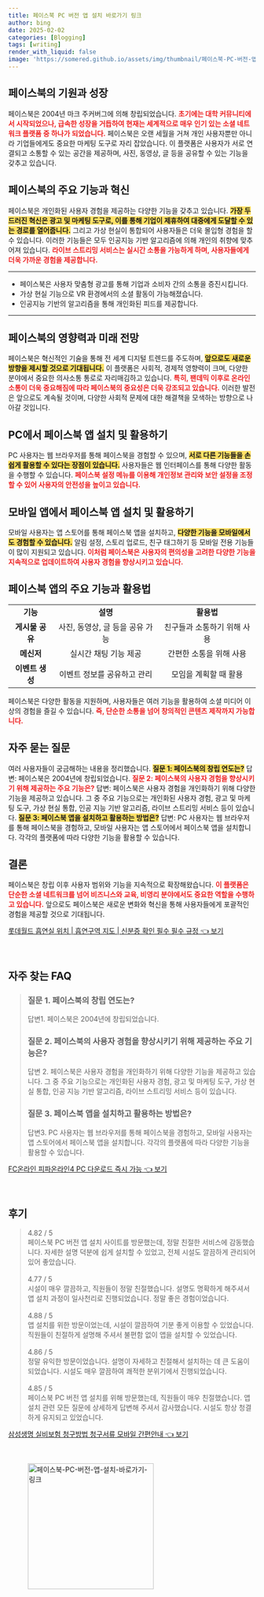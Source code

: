 ```yaml
---
title: 페이스북 PC 버전 앱 설치 바로가기 링크
author: bing
date: 2025-02-02
categories: [Blogging]
tags: [writing]
render_with_liquid: false
image: 'https://somered.github.io/assets/img/thumbnail/페이스북-PC-버전-앱-설치-바로가기-링크.webp'
---
```



<h2 id='페이스북의 기원과 성장'>페이스북의 기원과 성장</h2>

<p>페이스북은 2004년 마크 주커버그에 의해 창립되었습니다. <b><span style="color: #ee2323;">초기에는 대학 커뮤니티에서 시작되었으나, 급속한 성장을 거듭하여 현재는 세계적으로 매우 인기 있는 소셜 네트워크 플랫폼 중 하나가 되었습니다.</span></b> 페이스북은 오랜 세월을 거쳐 개인 사용자뿐만 아니라 기업들에게도 중요한 마케팅 도구로 자리 잡았습니다. 이 플랫폼은 사용자가 서로 연결되고 소통할 수 있는 공간을 제공하며, 사진, 동영상, 글 등을 공유할 수 있는 기능을 갖추고 있습니다.</p>

<h2 id='페이스북의 주요 기능과 혁신'>페이스북의 주요 기능과 혁신</h2>

<p>페이스북은 개인화된 사용자 경험을 제공하는 다양한 기능을 갖추고 있습니다. <b><span style="background-color: #ffe066;">가장 두드러진 혁신은 광고 및 마케팅 도구로, 이를 통해 기업이 제휴하여 대중에게 도달할 수 있는 경로를 열어줍니다.</span></b> 그리고 가상 현실이 통합되어 사용자들은 더욱 몰입형 경험을 할 수 있습니다. 이러한 기능들은 모두 인공지능 기반 알고리즘에 의해 개인의 취향에 맞추어져 있습니다. <b><span style="color: #ee2323;">라이브 스트리밍 서비스는 실시간 소통을 가능하게 하며, 사용자들에게 더욱 가까운 경험을 제공합니다.</span></b></p>

<hr />

<ul>
    <li>페이스북은 사용자 맞춤형 광고를 통해 기업과 소비자 간의 소통을 증진시킵니다.</li>
    <li>가상 현실 기능으로 VR 환경에서의 소셜 활동이 가능해졌습니다.</li>
    <li>인공지능 기반의 알고리즘을 통해 개인화된 피드를 제공합니다.</li>
</ul>

<hr />

<h2 id='페이스북의 영향력과 미래 전망'>페이스북의 영향력과 미래 전망</h2>

<p>페이스북은 혁신적인 기술을 통해 전 세계 디지털 트렌드를 주도하며, <b><span style="background-color: #ffe066;">앞으로도 새로운 방향을 제시할 것으로 기대됩니다.</span></b> 이 플랫폼은 사회적, 경제적 영향력이 크며, 다양한 분야에서 중요한 의사소통 통로로 자리매김하고 있습니다. <b><span style="color: #ee2323;">특히, 팬데믹 이후로 온라인 소통이 더욱 중요해짐에 따라 페이스북의 중요성은 더욱 강조되고 있습니다.</span></b> 이러한 발전은 앞으로도 계속될 것이며, 다양한 사회적 문제에 대한 해결책을 모색하는 방향으로 나아갈 것입니다.</p>

<h2 id='PC에서 페이스북 앱 설치 및 활용하기'>PC에서 페이스북 앱 설치 및 활용하기</h2>

<p>PC 사용자는 웹 브라우저를 통해 페이스북을 경험할 수 있으며, <b><span style="background-color: #ffe066;">서로 다른 기능들을 손쉽게 활용할 수 있다는 장점이 있습니다.</span></b> 사용자들은 웹 인터페이스를 통해 다양한 활동을 수행할 수 있습니다. <b><span style="color: #ee2323;">페이스북 설정 메뉴를 이용해 개인정보 관리와 보안 설정을 조정할 수 있어 사용자의 안전성을 높이고 있습니다.</span></b></p>

<h2 id='모바일 앱에서 페이스북 앱 설치 및 활용하기'>모바일 앱에서 페이스북 앱 설치 및 활용하기</h2>

<p>모바일 사용자는 앱 스토어를 통해 페이스북 앱을 설치하고, <b><span style="background-color: #ffe066;">다양한 기능을 모바일에서도 경험할 수 있습니다.</span></b> 알림 설정, 스토리 업로드, 친구 태그하기 등 모바일 전용 기능들이 많이 지원되고 있습니다. <b><span style="color: #ee2323;">이처럼 페이스북은 사용자의 편의성을 고려한 다양한 기능을 지속적으로 업데이트하여 사용자 경험을 향상시키고 있습니다.</span></b></p>

<h2 id='페이스북 앱의 주요 기능과 활용법'>페이스북 앱의 주요 기능과 활용법</h2>

<table>
    <tr>
        <td style="text-align: center; height: 17px;"><b>기능</b></td>
        <td style="text-align: center; height: 17px;"><b>설명</b></td>
        <td style="text-align: center; height: 17px;"><b>활용법</b></td>
    </tr>
    <tr>
        <td style="text-align: center; height: 17px;"><b>게시물 공유</b></td>
        <td style="text-align: center; height: 17px;">사진, 동영상, 글 등을 공유 가능</td>
        <td style="text-align: center; height: 17px;">친구들과 소통하기 위해 사용</td>
    </tr>
    <tr>
        <td style="text-align: center; height: 17px;"><b>메신저</b></td>
        <td style="text-align: center; height: 17px;">실시간 채팅 기능 제공</td>
        <td style="text-align: center; height: 17px;">간편한 소통을 위해 사용</td>
    </tr>
    <tr>
        <td style="text-align: center; height: 17px;"><b>이벤트 생성</b></td>
        <td style="text-align: center; height: 17px;">이벤트 정보를 공유하고 관리</td>
        <td style="text-align: center; height: 17px;">모임을 계획할 때 활용</td>
    </tr>
</table>

<p>페이스북은 다양한 활동을 지원하며, 사용자들은 여러 기능을 활용하여 소셜 미디어 이상의 경험을 즐길 수 있습니다. <b><span style="color: #ee2323;">즉, 단순한 소통을 넘어 창의적인 콘텐츠 제작까지 가능합니다.</span></b></p>

<h2 id='자주 묻는 질문'>자주 묻는 질문</h2>

<p>여러 사용자들이 궁금해하는 내용을 정리했습니다. <b><span style="background-color: #ffe066;">질문 1: 페이스북의 창립 연도는?</span></b> 답변: 페이스북은 2004년에 창립되었습니다. <b><span style="color: #ee2323;">질문 2: 페이스북의 사용자 경험을 향상시키기 위해 제공하는 주요 기능은?</span></b> 답변: 페이스북은 사용자 경험을 개인화하기 위해 다양한 기능을 제공하고 있습니다. 그 중 주요 기능으로는 개인화된 사용자 경험, 광고 및 마케팅 도구, 가상 현실 통합, 인공 지능 기반 알고리즘, 라이브 스트리밍 서비스 등이 있습니다. <b><span style="background-color: #ffe066;">질문 3: 페이스북 앱을 설치하고 활용하는 방법은?</span></b> 답변: PC 사용자는 웹 브라우저를 통해 페이스북을 경험하고, 모바일 사용자는 앱 스토어에서 페이스북 앱을 설치합니다. 각각의 플랫폼에 따라 다양한 기능을 활용할 수 있습니다.</p>

<h2 id='결론'>결론</h2>

<p>페이스북은 창립 이후 사용자 범위와 기능을 지속적으로 확장해왔습니다. <b><span style="color: #ee2323;">이 플랫폼은 단순한 소셜 네트워크를 넘어 비즈니스와 교육, 비영리 분야에서도 중요한 역할을 수행하고 있습니다.</span></b> 앞으로도 페이스북은 새로운 변화와 혁신을 통해 사용자들에게 포괄적인 경험을 제공할 것으로 기대됩니다.</p>


<p><a class="click-button" title="롯데월드 흡연실 위치 | 흡연구역 지도 | 신분증 확인 필수 필수 규정" href="https://somered.github.io/posts/%EB%A1%AF%EB%8D%B0%EC%9B%94%EB%93%9C-%ED%9D%A1%EC%97%B0%EC%8B%A4-%EC%9C%84%EC%B9%98-%ED%9D%A1%EC%97%B0%EA%B5%AC%EC%97%AD-%EC%A7%80%EB%8F%84-%EC%8B%A0%EB%B6%84%EC%A6%9D-%ED%99%95%EC%9D%B8-%ED%95%84%EC%88%98-%ED%95%84%EC%88%98-%EA%B7%9C%EC%A0%95/" rel="dofollow">롯데월드 흡연실 위치 | 흡연구역 지도 | 신분증 확인 필수 필수 규정 👈 보기</a></p><br>
<h2 id='자주_찾는_FAQ'>자주 찾는 FAQ</h2>
<div itemscope="" itemtype="https://schema.org/FAQPage"> 
<blockquote> 
<div itemscope="" itemprop="mainEntity" itemtype="https://schema.org/Question"> 
<h3 itemprop="name">질문 1. 페이스북의 창립 연도는?</h3> 
<div itemscope="" itemprop="acceptedAnswer" itemtype="https://schema.org/Answer"> 
<span itemprop="text"> 
<p>답변1. 페이스북은 2004년에 창립되었습니다.</p> 
</span> 
</div> 
</div> 
<div itemscope="" itemprop="mainEntity" itemtype="https://schema.org/Question"> 
<h3 itemprop="name">질문 2. 페이스북의 사용자 경험을 향상시키기 위해 제공하는 주요 기능은?</h3> 
<div itemscope="" itemprop="acceptedAnswer" itemtype="https://schema.org/Answer"> 
<span itemprop="text"> 
<p>답변 2. 페이스북은 사용자 경험을 개인화하기 위해 다양한 기능을 제공하고 있습니다. 그 중 주요 기능으로는 개인화된 사용자 경험, 광고 및 마케팅 도구, 가상 현실 통합, 인공 지능 기반 알고리즘, 라이브 스트리밍 서비스 등이 있습니다.</p> 
</span> 
</div> 
</div> 
<div itemscope="" itemprop="mainEntity" itemtype="https://schema.org/Question"> 
<h3 itemprop="name">질문 3. 페이스북 앱을 설치하고 활용하는 방법은?</h3> 
<div itemscope="" itemprop="acceptedAnswer" itemtype="https://schema.org/Answer"> 
<span itemprop="text"> 
<p>답변3. PC 사용자는 웹 브라우저를 통해 페이스북을 경험하고, 모바일 사용자는 앱 스토어에서 페이스북 앱을 설치합니다. 각각의 플랫폼에 따라 다양한 기능을 활용할 수 있습니다.</p> 
</span> 
</div> 
</div> 
</blockquote> 
</div>
<p><a class="click-button" title="FC온라인 피파온라인4 PC 다운로드 즉시 가능" href="https://somered.github.io/posts/FC%EC%98%A8%EB%9D%BC%EC%9D%B8-%ED%94%BC%ED%8C%8C%EC%98%A8%EB%9D%BC%EC%9D%B84-PC-%EB%8B%A4%EC%9A%B4%EB%A1%9C%EB%93%9C-%EC%A6%89%EC%8B%9C-%EA%B0%80%EB%8A%A5/" rel="dofollow">FC온라인 피파온라인4 PC 다운로드 즉시 가능 👈 보기</a></p><br>
<h2 id='후기'>후기</h2>
<div itemscope itemtype="https://schema.org/Product">
  <blockquote>
  <div itemprop="review" itemscope itemtype="https://schema.org/Review">
      <div itemprop="reviewRating" itemscope itemtype="https://schema.org/Rating"> <span itemprop="ratingValue">4.82</span> / <span itemprop="bestRating">5</span> </div>
      <span itemprop="reviewBody">페이스북 PC 버전 앱 설치 사이트를 방문했는데, 정말 친절한 서비스에 감동했습니다. 자세한 설명 덕분에 쉽게 설치할 수 있었고, 전체 시설도 깔끔하게 관리되어 있어 좋았습니다.</span>
  </div>
  <br>
  <div itemprop="review" itemscope itemtype="https://schema.org/Review">
      <div itemprop="reviewRating" itemscope itemtype="https://schema.org/Rating"> <span itemprop="ratingValue">4.77</span> / <span itemprop="bestRating">5</span> </div>
      <span itemprop="reviewBody">시설이 매우 깔끔하고, 직원들이 정말 친절했습니다. 설명도 명확하게 해주셔서 앱 설치 과정이 일사천리로 진행되었습니다. 정말 좋은 경험이었습니다.</span>
  </div>
  <br>
  <div itemprop="review" itemscope itemtype="https://schema.org/Review">
      <div itemprop="reviewRating" itemscope itemtype="https://schema.org/Rating"> <span itemprop="ratingValue">4.88</span> / <span itemprop="bestRating">5</span> </div>
      <span itemprop="reviewBody">앱 설치를 위한 방문이었는데, 시설이 깔끔하여 기분 좋게 이용할 수 있었습니다. 직원들이 친절하게 설명해 주셔서 불편함 없이 앱을 설치할 수 있었습니다.</span>
  </div>
  <br>
  <div itemprop="review" itemscope itemtype="https://schema.org/Review">
      <div itemprop="reviewRating" itemscope itemtype="https://schema.org/Rating"> <span itemprop="ratingValue">4.86</span> / <span itemprop="bestRating">5</span> </div>
      <span itemprop="reviewBody">정말 유익한 방문이었습니다. 설명이 자세하고 친절해서 설치하는 데 큰 도움이 되었습니다. 시설도 매우 깔끔하여 쾌적한 분위기에서 진행되었습니다.</span>
  </div>
  <br>
  <div itemprop="review" itemscope itemtype="https://schema.org/Review">
      <div itemprop="reviewRating" itemscope itemtype="https://schema.org/Rating"> <span itemprop="ratingValue">4.85</span> / <span itemprop="bestRating">5</span> </div>
      <span itemprop="reviewBody">페이스북 PC 버전 앱 설치를 위해 방문했는데, 직원들이 매우 친절했습니다. 앱 설치 관련 모든 질문에 상세하게 답변해 주셔서 감사했습니다. 시설도 항상 청결하게 유지되고 있었습니다.</span>
  </div>
  </blockquote>
</div>
<p><a class="click-button" title="삼성생명 실비보험 청구방법 청구서류 모바일 간편안내" href="https://somered.github.io/posts/%EC%82%BC%EC%84%B1%EC%83%9D%EB%AA%85-%EC%8B%A4%EB%B9%84%EB%B3%B4%ED%97%98-%EC%B2%AD%EA%B5%AC%EB%B0%A9%EB%B2%95-%EC%B2%AD%EA%B5%AC%EC%84%9C%EB%A5%98-%EB%AA%A8%EB%B0%94%EC%9D%BC-%EA%B0%84%ED%8E%B8%EC%95%88%EB%82%B4/" rel="dofollow">삼성생명 실비보험 청구방법 청구서류 모바일 간편안내 👈 보기</a></p><br>
<figure class="image"><img src="https://somered.github.io/assets/img/thumbnail/페이스북-PC-버전-앱-설치-바로가기-링크.webp" alt="페이스북-PC-버전-앱-설치-바로가기-링크" width="256" height="256"></figure>